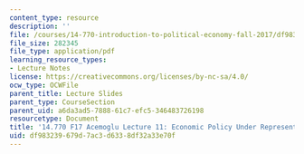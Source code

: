```yaml
---
content_type: resource
description: ''
file: /courses/14-770-introduction-to-political-economy-fall-2017/df983239679d7ac3d6338df32a33e70f_MIT14_770F17_lec11_acemoglu.pdf
file_size: 282345
file_type: application/pdf
learning_resource_types:
- Lecture Notes
license: https://creativecommons.org/licenses/by-nc-sa/4.0/
ocw_type: OCWFile
parent_title: Lecture Slides
parent_type: CourseSection
parent_uid: a6da3ad5-7888-61c7-efc5-346483726198
resourcetype: Document
title: '14.770 F17 Acemoglu Lecture 11: Economic Policy Under Representative Democracy'
uid: df983239-679d-7ac3-d633-8df32a33e70f
---
```

